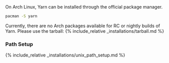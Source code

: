 <div class="install-only-stable" markdown="1">
On Arch Linux, Yarn can be installed through the official package manager.

```sh
pacman -S yarn
```

</div>

<div class="install-only-rc install-only-nightly" markdown="1">
Currently, there are no Arch packages available for RC or nightly builds of Yarn. Please use the tarball:
{% include_relative _installations/tarball.md %}
</div>

### Path Setup

<!-- prettier-ignore -->
{% include_relative _installations/unix_path_setup.md %}
